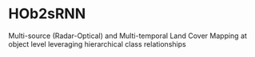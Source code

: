# HOb2sRNN
Multi-source (Radar-Optical) and Multi-temporal Land Cover Mapping at object level leveraging hierarchical class relationships
